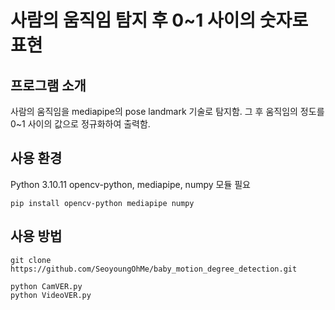 # 사람의 움직임 탐지 후 0~1 사이의 숫자로 표현
## 프로그램 소개
사람의 움직임을 mediapipe의 pose landmark 기술로 탐지함. 그 후 움직임의 정도를 0~1 사이의 값으로 정규화하여 출력함.

## 사용 환경 
Python 3.10.11
opencv-python, mediapipe, numpy 모듈 필요
```
pip install opencv-python mediapipe numpy
```

## 사용 방법
```
git clone https://github.com/SeoyoungOhMe/baby_motion_degree_detection.git

python CamVER.py
python VideoVER.py
```